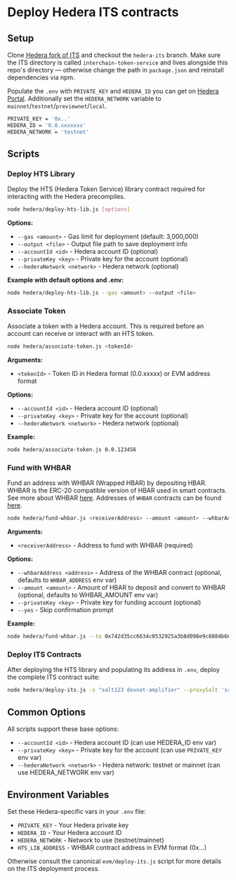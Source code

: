 # Deploy Hedera ITS contracts

## Setup

Clone [Hedera fork of ITS](http://github.com/commonprefix/interchain-token-service/tree/hedera-its) and checkout the `hedera-its` branch. Make sure the ITS directory is called `interchain-token-service` and lives alongside this repo's directory — otherwise change the path in `package.json` and reinstall dependencies via npm.

Populate the `.env` with `PRIVATE_KEY` and `HEDERA_ID` you can get on [Hedera Portal](http://portal.hedera.com). Additionally set the `HEDERA_NETWORK` variable to `mainnet`/`testnet`/`previewnet`/`local`.

```sh
PRIVATE_KEY = '0x..'
HEDERA_ID = '0.0.xxxxxxx'
HEDERA_NETWORK = 'testnet'
```

## Scripts

### Deploy HTS Library

Deploy the HTS (Hedera Token Service) library contract required for interacting with the Hedera precompiles.

```bash
node hedera/deploy-hts-lib.js [options]
```

**Options:**
- `--gas <amount>` - Gas limit for deployment (default: 3,000,000)
- `--output <file>` - Output file path to save deployment info
- `--accountId <id>` - Hedera account ID (optional)
- `--privateKey <key>` - Private key for the account (optional)
- `--hederaNetwork <network>` - Hedera network (optional)

**Example with default options and .env:**
```bash
node hedera/deploy-hts-lib.js --gas <amount> --output <file>
```

### Associate Token

Associate a token with a Hedera account. This is required before an account can receive or interact with an HTS token.

```bash
node hedera/associate-token.js <tokenId>
```

**Arguments:**
- `<tokenId>` - Token ID in Hedera format (0.0.xxxxx) or EVM address format

**Options:**
- `--accountId <id>` - Hedera account ID (optional)
- `--privateKey <key>` - Private key for the account (optional)
- `--hederaNetwork <network>` - Hedera network (optional)

**Example:**
```bash
node hedera/associate-token.js 0.0.123456
```

### Fund with WHBAR

Fund an address with WHBAR (Wrapped HBAR) by depositing HBAR. WHBAR is the ERC-20 compatible version of HBAR used in smart contracts. See more about WHBAR [here](https://docs.hedera.com/hedera/core-concepts/smart-contracts/wrapped-hbar-whbar).
Addresses of `WHBAR` contracts can be found [here](https://docs.hedera.com/hedera/core-concepts/smart-contracts/wrapped-hbar-whbar#contract-deployments).

```bash
node hedera/fund-whbar.js <receiverAddress> --amount <amount> --whbarAddress <address>
```

**Arguments:**
- `<receiverAddress>` - Address to fund with WHBAR (required)

**Options:**
- `--whbarAddress <address>` - Address of the WHBAR contract (optional, defaults to `WHBAR_ADDRESS` env var)
- `--amount <amount>` - Amount of HBAR to deposit and convert to WHBAR (optional, defaults to WHBAR_AMOUNT env var)
- `--privateKey <key>` - Private key for funding account (optional)
- `--yes` - Skip confirmation prompt

**Example:**
```bash
node hedera/fund-whbar.js --to 0x742d35cc6634c0532925a3b8d098e9c6084b66e6 --whbarAddress 0x... --amount 10
```

### Deploy ITS Contracts

After deploying the HTS library and populating its address in `.env`, deploy the complete ITS contract suite:

```bash
node hedera/deploy-its.js -s "salt123 devnet-amplifier" --proxySalt 'salt123 devnet-amplifier' -m create2 -e devnet-amplifier -n hedera
```

## Common Options

All scripts support these base options:
- `--accountId <id>` - Hedera account ID (can use HEDERA_ID env var)
- `--privateKey <key>` - Private key for the account (can use `PRIVATE_KEY` env var)
- `--hederaNetwork <network>` - Hedera network: testnet or mainnet (can use HEDERA_NETWORK env var)

## Environment Variables

Set these Hedera-specific vars in your `.env` file:
- `PRIVATE_KEY` - Your Hedera private key
- `HEDERA_ID` - Your Hedera account ID
- `HEDERA_NETWORK` - Network to use (testnet/mainnet)
- `HTS_LIB_ADDRESS` - WHBAR contract address in EVM format (0x...)

Otherwise consult the canonical `evm/deploy-its.js` script for more details on the ITS deployment process.
